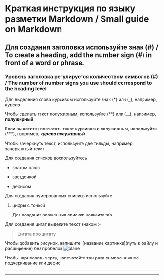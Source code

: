 # Краткая инструкция по языку разметки Markdown / Small guide on Markdown

## Для создания заголовка используйте знак (#) / To create a heading, add the number sign (#) in front of a word or phrase.
### Уровень заголовка регулируется количеством символов (#) / The number of number signs you use should correspond to the heading level

Для выделения слова курсивом используйте знак (*) или (_), например, *курсив* 

Чтобы сделать текст полужирным, используйте (**) или (__), например, **полужирный**

Если вы хотите напечатать текст курсивом и полужирным, используйте (***), например, ***курсив полужирный***

Чтобы зачеркнуть текст, используйте две тильды, например ~~зачеркнутый текст~~

Для создания списков воспользуйтесь 
+ знаком плюс
* звездочкой
- дефисом

Для создания нумерованных списков используйте
1. цифры с точкой

    Для создания вложенных списков нажмите tab

Для создания цитат выделите текст знаком >
> Цитата про цитату

Чтобы добавить рисунок, напишите ![название картинки](путь к файлу и расширение) без пробелов
![plane](airplane.jpg)

Чтобы нарисовать черту, напечатайте три раза символ нижнее подчеркивание или дефис
___
---


